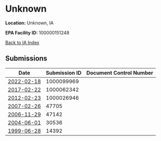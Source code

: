 # Unknown

**Location:** Unknown, IA

**EPA Facility ID:** 100000151248

[Back to IA Index](../../index.md)

## Submissions

| Date | Submission ID | Document Control Number |
|------|--------------|-------------------------|
| [2022-02-18](submissions/1000099969.md) | 1000099969 |  |
| [2017-02-22](submissions/1000062342.md) | 1000062342 |  |
| [2012-02-23](submissions/1000026946.md) | 1000026946 |  |
| [2007-02-26](submissions/47705.md) | 47705 |  |
| [2006-11-29](submissions/47142.md) | 47142 |  |
| [2004-06-01](submissions/30536.md) | 30536 |  |
| [1999-06-28](submissions/14392.md) | 14392 |  |
